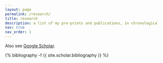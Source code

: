 ```yaml
---
layout: page
permalink: /research/
title: research
description: a list of my pre-prints and publications, in chronological order. 
nav: true
nav_order: 1
---
```

<!-- _pages/publications.md -->
<div class="publications">

Also see [Google Scholar](https://scholar.google.com/citations?user=89nZKJgAAAAJ).

{% bibliography -f {{ site.scholar.bibliography }} %}

</div>

